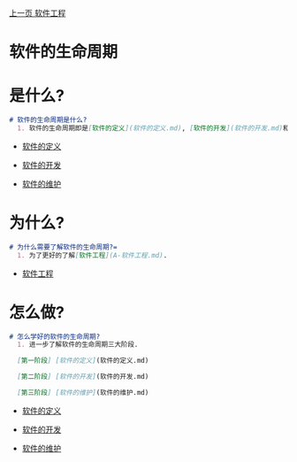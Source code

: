 [上一页 软件工程](A-软件工程.md)

# 软件的生命周期

# 是什么?
``` md
# 软件的生命周期是什么?
  1. 软件的生命周期即是[软件的定义](软件的定义.md), [软件的开发](软件的开发.md)和[软件的维护](软件的维护.md)三大阶段.
```
-  [软件的定义](软件的定义.md)

-  [软件的开发](软件的开发.md)

-  [软件的维护](软件的维护.md)

# 为什么?
``` md
# 为什么需要了解软件的生命周期?=
  1. 为了更好的了解[软件工程](A-软件工程.md).
```
-  [软件工程](A-软件工程.md)

# 怎么做?
``` md
# 怎么学好的软件的生命周期?
  1. 进一步了解软件的生命周期三大阶段.

  [第一阶段] [软件的定义](软件的定义.md)

  [第二阶段] [软件的开发](软件的开发.md)

  [第三阶段] [软件的维护](软件的维护.md)  
```
-  [软件的定义](软件的定义.md)

-  [软件的开发](软件的开发.md)

-  [软件的维护](软件的维护.md)